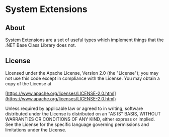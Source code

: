 # System Extensions

## About

System Extensions are a set of useful types which implement things that the .NET Base Class Library
does not.

## License

Licensed under the Apache License, Version 2.0 (the "License"); you may not use this code except in
compliance with the License. You may obtain a copy of the License at

  [https://www.apache.org/licenses/LICENSE-2.0.html](https://www.apache.org/licenses/LICENSE-2.0.html)

Unless required by applicable law or agreed to in writing, software distributed under the License is
distributed on an "AS IS" BASIS, WITHOUT WARRANTIES OR CONDITIONS OF ANY KIND, either express or
implied. See the License for the specific language governing permissions and limitations under the
License.
